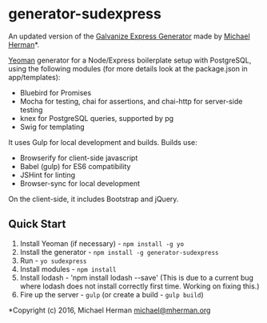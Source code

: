 # generator-sudexpress

An updated version of the [Galvanize Express Generator](https://www.npmjs.com/package/generator-galvanize-express) made by [Michael Herman](http://mherman.org/)*.

[Yeoman](http://yeoman.io) generator for a Node/Express boilerplate setup with PostgreSQL, using the following modules (for more details look at the package.json in app/templates):

* Bluebird for Promises
* Mocha for testing, chai for assertions, and chai-http for server-side testing
* knex for PostgreSQL queries, supported by pg
* Swig for templating

It uses Gulp for local development and builds. Builds use:
* Browserify for client-side javascript
* Babel (gulp) for ES6 compatibility
* JSHint for linting
* Browser-sync for local development

On the client-side, it includes Bootstrap and jQuery.


## Quick Start

1. Install Yeoman (if necessary) - `npm install -g yo`
1. Install the generator - `npm install -g generator-sudexpress`
1. Run - `yo sudexpress`
1. Install modules - `npm install`
1. Install lodash - 'npm install lodash --save' (This is due to a current bug where lodash does not install correctly first time. Working on fixing this.)
1. Fire up the server - `gulp` (or create a build - `gulp build`)



*Copyright (c) 2016, Michael Herman michael@mherman.org
